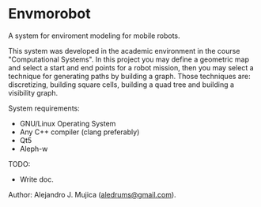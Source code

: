 # Envmorobot

A system for enviroment modeling for mobile robots.

This system was developed in the academic environment in the course
"Computational Systems". In this project you may define a geometric map and
select a start and end points for a robot mission, then you may select a
technique for generating paths by building a graph. Those techniques are:
discretizing, building square cells, building a quad tree and building a
visibility graph.

System requirements:

- GNU/Linux Operating System
- Any C++ compiler (clang preferably)
- Qt5
- Aleph-w 

TODO:
- Write doc.

Author: Alejandro J. Mujica (aledrums@gmail.com).
